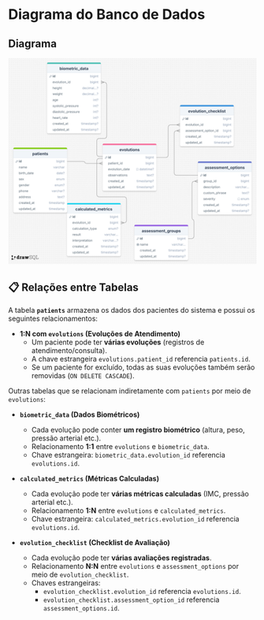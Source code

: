 # Diagrama do Banco de Dados

## Diagrama

![diagrama-bd.png](diagrama/diagrama-bd.png)

## 📋 Relações entre Tabelas

A tabela **`patients`** armazena os dados dos pacientes do sistema e possui os seguintes relacionamentos:

- **1:N com `evolutions` (Evoluções de Atendimento)**
    - Um paciente pode ter **várias evoluções** (registros de atendimento/consulta).
    - A chave estrangeira `evolutions.patient_id` referencia `patients.id`.
    - Se um paciente for excluído, todas as suas evoluções também serão removidas (`ON DELETE CASCADE`).

Outras tabelas que se relacionam indiretamente com `patients` por meio de `evolutions`:

- **`biometric_data` (Dados Biométricos)**
    - Cada evolução pode conter **um registro biométrico** (altura, peso, pressão arterial etc.).
    - Relacionamento **1:1** entre `evolutions` e `biometric_data`.
    - Chave estrangeira: `biometric_data.evolution_id` referencia `evolutions.id`.

- **`calculated_metrics` (Métricas Calculadas)**
    - Cada evolução pode ter **várias métricas calculadas** (IMC, pressão arterial etc.).
    - Relacionamento **1:N** entre `evolutions` e `calculated_metrics`.
    - Chave estrangeira: `calculated_metrics.evolution_id` referencia `evolutions.id`.

- **`evolution_checklist` (Checklist de Avaliação)**
    - Cada evolução pode ter **várias avaliações registradas**.
    - Relacionamento **N:N** entre `evolutions` e `assessment_options` por meio de `evolution_checklist`.
    - Chaves estrangeiras:
        - `evolution_checklist.evolution_id` referencia `evolutions.id`.
        - `evolution_checklist.assessment_option_id` referencia `assessment_options.id`.



